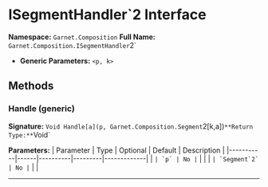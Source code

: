 # ISegmentHandler`2 Interface

**Namespace:** `Garnet.Composition`
**Full Name:** `Garnet.Composition.ISegmentHandler`2`
- **Generic Parameters:** `<p, k>`

## Methods

### Handle (generic)

**Signature:** `Void Handle[a](p, Garnet.Composition.Segment`2[k,a])`
**Return Type:** `Void`

**Parameters:**
| Parameter | Type | Optional | Default | Description |
|-----------|------|----------|---------|-------------|
| `` | `p` | No | `` |  |
| `` | `Segment`2` | No | `` |  |

---